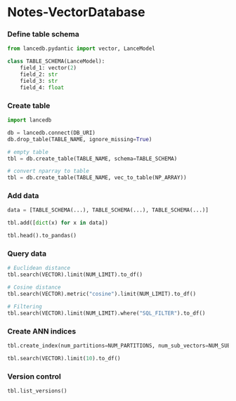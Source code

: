 # Notes-VectorDatabase


### Define table schema

```python
from lancedb.pydantic import vector, LanceModel

class TABLE_SCHEMA(LanceModel):
    field_1: vector(2)
    field_2: str
    field_3: str
    field_4: float
```

### Create table

```python
import lancedb

db = lancedb.connect(DB_URI)
db.drop_table(TABLE_NAME, ignore_missing=True)

# empty table
tbl = db.create_table(TABLE_NAME, schema=TABLE_SCHEMA)

# convert nparray to table
tbl = db.create_table(TABLE_NAME, vec_to_table(NP_ARRAY))
```

### Add data

```python
data = [TABLE_SCHEMA(...), TABLE_SCHEMA(...), TABLE_SCHEMA(...)]

tbl.add([dict(x) for x in data])

tbl.head().to_pandas()
```

### Query data

```python
# Euclidean distance
tbl.search(VECTOR).limit(NUM_LIMIT).to_df()

# Cosine distance
tbl.search(VECTOR).metric("cosine").limit(NUM_LIMIT).to_df()

# Filtering
tbl.search(VECTOR).limit(NUM_LIMIT).where("SQL_FILTER").to_df()
```

### Create ANN indices

```python
tbl.create_index(num_partitions=NUM_PARTITIONS, num_sub_vectors=NUM_SUB_VECTORS)

tbl.search(VECTOR).limit(10).to_df()
```

### Version control

```python
tbl.list_versions()
```


